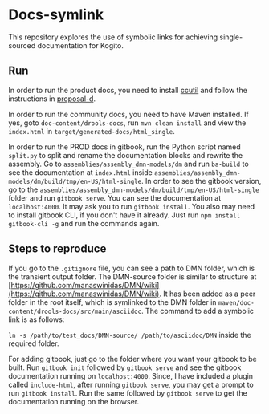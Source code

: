 # Docs-symlink

This repository explores the use of symbolic links for achieving single-sourced documentation for Kogito.

## Run 

In order to run the product docs, you need to install [ccutil](https://pantheon.cee.redhat.com/#/help/ccutil-install) and follow the instructions in [proposal-d](https://gitlab.cee.redhat.com/red-hat-jboss-bxms-documentation/proposal-d/tree/master).

In order to run the community docs, you need to have Maven installed. If yes, goto `doc-content/drools-docs`, run `mvn clean install` and view the `index.html` in `target/generated-docs/html_single`.

In order to run the PROD docs in gitbook, run the Python script named `split.py` to split and rename the documentation blocks and rewrite the assembly. Go to `assemblies/assembly_dmn-models/dm` and run `ba-build` to see the documentation at `index.html` inside `assemblies/assembly_dmn-models/dm/build/tmp/en-US/html-single`. In order to see the gitbook version, go to the `assemblies/assembly_dmn-models/dm/build/tmp/en-US/html-single` folder and run `gitbook serve`. You can see the documentation at `localhost:4000`. It may ask you to run `gitbook install`. You also may need to install gitbook CLI, if you don't have it already. Just run `npm install gitbook-cli -g` and run the commands again.

## Steps to reproduce

If you go to the `.gitignore` file, you can see a path to DMN folder, which is the transient output folder. The DMN-source folder is similar to structure at [https://github.com/manaswinidas/DMN/wiki](https://github.com/manaswinidas/DMN/wiki). It has been added as a peer folder in the root itself, which is symlinked to the DMN folder in `maven/doc-content/drools-docs/src/main/asciidoc`. The command to add a symbolic link is as follows:

`ln -s /path/to/test_docs/DMN-source/ /path/to/asciidoc/DMN` inside the required folder.

For adding gitbook, just go to the folder where you want your gitbook to be built. Run `gitbook init` followed by `gitbook serve` and see the gitbook documentation running on `localhost:4000`. Since, I have included a plugin called `include-html`, after running `gitbook serve`, you may get a prompt to run `gitbook install`. Run the same followed by `gitbook serve` to get the documentation running on the browser.

